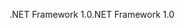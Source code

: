 <span data-ttu-id="58f4e-101">.NET Framework 1.0</span><span class="sxs-lookup"><span data-stu-id="58f4e-101">.NET Framework 1.0</span></span>